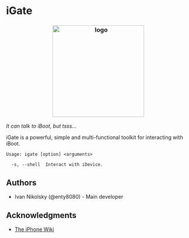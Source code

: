 # iGate

<h3 align="center"><img src="https://user-images.githubusercontent.com/54115104/95880709-7849a780-0d80-11eb-8c93-dbc641b073f0.png" alt="logo" height="250px"></h3>

*It can talk to iBoot, but tsss...*

iGate is a powerful, simple and multi-functional toolkit for interacting with iBoot.

```
Usage: igate [option] <arguments>

  -s, --shell  Interact with iDevice.
```

## Authors

* Ivan Nikolsky (@enty8080) - Main developer

## Acknowledgments

* [The iPhone Wiki](https://www.theiphonewiki.com/)
